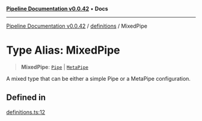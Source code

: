 [**Pipeline Documentation v0.0.42**](../../README.md) • **Docs**

***

[Pipeline Documentation v0.0.42](../../modules.md) / [definitions](../README.md) / MixedPipe

# Type Alias: MixedPipe

> **MixedPipe**: [`Pipe`](Pipe.md) \| [`MetaPipe`](../interfaces/MetaPipe.md)

A mixed type that can be either a simple Pipe or a MetaPipe configuration.

## Defined in

[definitions.ts:12](https://github.com/stonemjs/pipeline/blob/6aa3c0d02a33fc0aff536e37f45d10dc083a2448/src/definitions.ts#L12)
